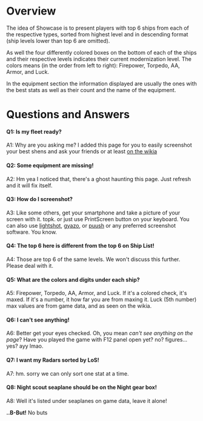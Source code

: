 # Overview
The idea of Showcase is to present players with top 6 ships from each of the respective types, sorted from highest level and in descending format (ship levels lower than top 6 are omitted).

As well the four differently colored boxes on the bottom of each of the ships and their respective levels indicates their current modernization level. The colors means (in the order from left to right): Firepower, Torpedo, AA, Armor, and Luck.

In the equipment section the information displayed are usually the ones with the best stats as well as their count and the name of the equipment.

# Questions and Answers

#### Q1: Is my fleet ready?

A1: Why are you asking me? I added this page for you to easily screenshot your best shens and ask your friends or at least [on the wikia](http://kancolle.wikia.com/wiki/Board:Fleet%27s_Prepared-ness)

#### Q2: Some equipment are missing!
A2: Hm yea I noticed that, there's a ghost haunting this page. Just refresh and it will fix itself.

#### Q3: How do I screenshot?
A3: Like some others, get your smartphone and take a picture of your screen with it. topk. or just use PrintScreen button on your keyboard. You can also use [lightshot](https://app.prntscr.com/en/index.html), [gyazo](https://gyazo.com/), or [puush](http://puush.me/) or any preferred screenshot software. You know.

#### Q4: The top 6 here is different from the top 6 on Ship List!
A4: Those are top 6 of the same levels. We won't discuss this further. Please deal with it.

#### Q5: What are the colors and digits under each ship?
A5: Firepower, Torpedo, AA, Armor, and Luck. If it's a colored check, it's maxed. If it's a number, it how far you are from maxing it. Luck (5th number) max values are from game data, and as seen on the wikia.

#### Q6: I can't see anything!
A6: Better get your eyes checked. Oh, you mean *can't see anything on the page*? Have you played the game with F12 panel open yet? no? figures... yes? ayy lmao.

#### Q7: I want my Radars sorted by LoS!
A7: hm. sorry we can only sort one stat at a time.

#### Q8: Night scout seaplane should be on the Night gear box!
A8: Well it's listed under seaplanes on game data, leave it alone!

**..B-But!**
No buts
